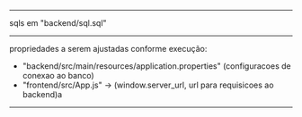 ******************************************************


sqls em "backend/sql.sql"


******************************************************


propriedades a serem ajustadas conforme execução:
- "backend/src/main/resources/application.properties" (configuracoes de conexao ao banco)
- "frontend/src/App.js"  ->  (window.server_url, url para requisicoes ao backend)a


******************************************************
